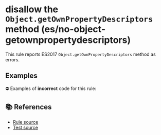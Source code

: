 # disallow the `Object.getOwnPropertyDescriptors` method (es/no-object-getownpropertydescriptors)

This rule reports ES2017 `Object.getOwnPropertyDescriptors` method as errors.

## Examples

⛔ Examples of **incorrect** code for this rule:

<eslint-playground type="bad" code="/*eslint es/no-object-getownpropertydescriptors: error */
const descriptors = Object.getOwnPropertyDescriptors(obj)
" />

## 📚 References

- [Rule source](https://github.com/mysticatea/eslint-plugin-es/blob/v1.3.1/lib/rules/no-object-getownpropertydescriptors.js)
- [Test source](https://github.com/mysticatea/eslint-plugin-es/blob/v1.3.1/tests/lib/rules/no-object-getownpropertydescriptors.js)
